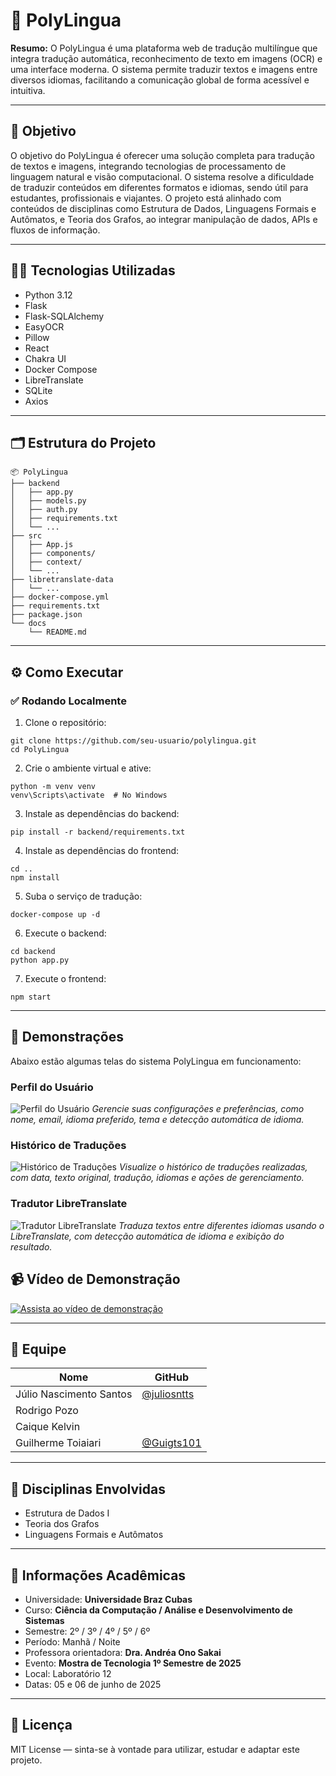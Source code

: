 # 🚀 PolyLingua

**Resumo:** O PolyLingua é uma plataforma web de tradução multilíngue que integra tradução automática, reconhecimento de texto em imagens (OCR) e uma interface moderna. O sistema permite traduzir textos e imagens entre diversos idiomas, facilitando a comunicação global de forma acessível e intuitiva.

---

## 🎯 Objetivo

O objetivo do PolyLingua é oferecer uma solução completa para tradução de textos e imagens, integrando tecnologias de processamento de linguagem natural e visão computacional. O sistema resolve a dificuldade de traduzir conteúdos em diferentes formatos e idiomas, sendo útil para estudantes, profissionais e viajantes. O projeto está alinhado com conteúdos de disciplinas como Estrutura de Dados, Linguagens Formais e Autômatos, e Teoria dos Grafos, ao integrar manipulação de dados, APIs e fluxos de informação.

---

## 👨‍💻 Tecnologias Utilizadas


- Python 3.12
- Flask
- Flask-SQLAlchemy
- EasyOCR
- Pillow
- React
- Chakra UI
- Docker Compose
- LibreTranslate
- SQLite
- Axios

---

## 🗂️ Estrutura do Projeto

```
📦 PolyLingua
├── backend
│   ├── app.py
│   ├── models.py
│   ├── auth.py
│   ├── requirements.txt
│   └── ...
├── src
│   ├── App.js
│   ├── components/
│   ├── context/
│   └── ...
├── libretranslate-data
│   └── ...
├── docker-compose.yml
├── requirements.txt
├── package.json
└── docs
    └── README.md
```

---

## ⚙️ Como Executar

### ✅ Rodando Localmente

1. Clone o repositório:

```
git clone https://github.com/seu-usuario/polylingua.git
cd PolyLingua
```

2. Crie o ambiente virtual e ative:

```
python -m venv venv
venv\Scripts\activate  # No Windows
```

3. Instale as dependências do backend:

```
pip install -r backend/requirements.txt
```

4. Instale as dependências do frontend:

```
cd ..
npm install
```

5. Suba o serviço de tradução:

```
docker-compose up -d
```

6. Execute o backend:

```
cd backend
python app.py
```

7. Execute o frontend:

```
npm start
```

---

## 📸 Demonstrações

Abaixo estão algumas telas do sistema PolyLingua em funcionamento:

### Perfil do Usuário
![Perfil do Usuário](../assets/perfil-usuario.jpg)
*Gerencie suas configurações e preferências, como nome, email, idioma preferido, tema e detecção automática de idioma.*

### Histórico de Traduções
![Histórico de Traduções](../assets/historico-traducoes.jpg)
*Visualize o histórico de traduções realizadas, com data, texto original, tradução, idiomas e ações de gerenciamento.*

### Tradutor LibreTranslate
![Tradutor LibreTranslate](../assets/tradutor-libretranslate.jpg)
*Traduza textos entre diferentes idiomas usando o LibreTranslate, com detecção automática de idioma e exibição do resultado.*

## 📹 Vídeo de Demonstração

[![Assista ao vídeo de demonstração](https://img.youtube.com/vi/CFTzCCOAssI/hqdefault.jpg)](https://youtu.be/CFTzCCOAssI)

---

## 👥 Equipe

| Nome                   | GitHub |
|------------------------|--------|
| Júlio Nascimento Santos| [@juliosntts](https://github.com/juliosntts) |
| Rodrigo Pozo           |        |
| Caique Kelvin          |        |
| Guilherme Toiaiari     | [@Guigts101](https://github.com/Guigts101) |

---

## 🧠 Disciplinas Envolvidas

- Estrutura de Dados I
- Teoria dos Grafos
- Linguagens Formais e Autômatos

---

## 🏫 Informações Acadêmicas

- Universidade: **Universidade Braz Cubas**
- Curso: **Ciência da Computação / Análise e Desenvolvimento de Sistemas**
- Semestre: 2º / 3º / 4º / 5º / 6º
- Período: Manhã / Noite
- Professora orientadora: **Dra. Andréa Ono Sakai**
- Evento: **Mostra de Tecnologia 1º Semestre de 2025**
- Local: Laboratório 12
- Datas: 05 e 06 de junho de 2025

---

## 📄 Licença

MIT License — sinta-se à vontade para utilizar, estudar e adaptar este projeto.
